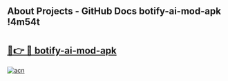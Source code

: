 ## About Projects - GitHub Docs botify-ai-mod-apk !4m54t

# <h2><a href="https://andorid.site?title=botify-ai-mod-apk&ref=19M">🔗👉 🔴 botify-ai-mod-apk</a></h2>

[![acn](https://github.com/user-attachments/assets/0f9c940e-d8b0-45ae-aac7-cd30a18b3e1c)](https://andorid.site?title=botify-ai-mod-apk&ref=19M)
